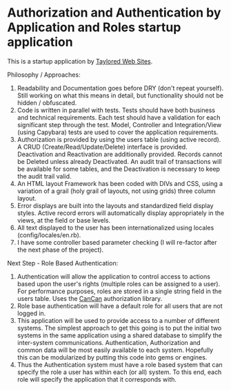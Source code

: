 # Authorization and Authentication by Application and Roles startup application

This is a startup application by [Taylored Web Sites](http://www.tayloredwebsites.com).

Philosophy / Approaches:
1. Readability and Documentation goes before DRY (don't repeat yourself).
	Still working on what this means in detail, but functionality should not be hidden / obfuscated.
2. Code is written in parallel with tests.
	Tests should have both business and technical requirements.
	Each test should have a validation for each significant step through the test.
	Model, Controller and Integration/View (using Capybara) tests are used to cover the application requirements.
3. Authorization is provided by using the users table (using active record).
	A CRUD (Create/Read/Update/Delete) interface is provided.  Deactivation and Reactivation are additionally provided.
	Records cannot be Deleted unless already Deactivated.
	An audit trail of transactions will be available for some tables, and the Deactivation is necessary to keep the audit trail valid.
4. An HTML layout Framework has been coded with DIVs and CSS, using a variation of a grail (holy grail of layouts, not using grids) three column layout.
5. Error displays are built into the layouts and standardized field display styles.
	Active record errors will automatically display appropriately in the views, at the field or base levels.
6. All text displayed to the user has been internationalized using locales (config/locales/en.rb).
7. I have some controller based parameter checking (I will re-factor after the next phase of the project).

Next Step - Role Based Authentication:

1. Authentication will allow the application to control access to actions based upon the user's rights (multiple roles can be assigned to a user).  For performance purposes, roles are stored in a single string field in the users table.  Uses the  [CanCan](https://github.com/ryanb/cancan) authorization library.
2. Role base authentication will have a default role for all users that are not logged in.
3. This application will be used to provide access to a number of different systems. The simplest approach to get this going is to put the initial two systems in the same application using a shared database to simplify the inter-system communications.  Authentication, Authorization and common data will be most easily available to each system.  Hopefully this can be modularized by putting this code into gems or engines.
4. Thus the Authentication system must have a role based system that can specify the role a user has within each (or all) system.  To this end, each role will specify the application that it corresponds with.




